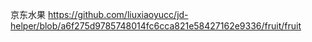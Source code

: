 京东水果   https://github.com/liuxiaoyucc/jd-helper/blob/a6f275d9785748014fc6cca821e58427162e9336/fruit/fruit
